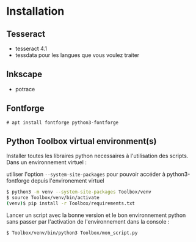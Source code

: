 # Installation

## Tesseract
- tesseract 4.1
- tessdata pour les langues que vous voulez traiter

## Inkscape

- potrace

## Fontforge
`# apt install fontforge python3-fontforge`

## Python Toolbox virtual environment(s)

Installer toutes les libraires python necessaires à l'utilisation des scripts. Dans un environnement virtuel :

utiliser l'option `--system-site-packages` pour pouvoir accéder à python3-fontforge depuis l'environement virtuel

```bash
$ python3 -m venv --system-site-packages Toolbox/venv
$ source Toolbox/venv/bin/activate
(venv)$ pip install -r Toolbox/requirements.txt
```

Lancer un script avec la bonne version et le bon environnement python sans passer par l'activation de l'environnement dans la console :

```bash
$ Toolbox/venv/bin/python3 Toolbox/mon_script.py
```
